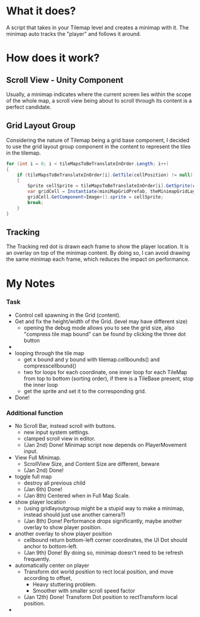 # What it does?

A script that takes in your Tilemap level and creates a minimap with it. The minimap auto tracks the "player" and follows it around.

# How does it work?

## Scroll View - Unity Component

Usually, a minimap indicates where the current screen lies within the scope of the whole map, a scroll view being about to scroll through its content is a perfect candidate. 

## Grid Layout Group

Considering the nature of Tilemap being a grid base component, I decided to use the grid layout group component in the content to represent the tiles in the tilemap.
```c#
for (int i = 0; i < tileMapsToBeTranslateInOrder.Length; i++)
{
    if (tileMapsToBeTranslateInOrder[i].GetTile(cellPosition) != null)
    {
        Sprite cellSprite = tileMapsToBeTranslateInOrder[i].GetSprite(cellPosition);
        var gridCell = Instantiate(miniMapGridPrefab, theMinimapGridLayout.transform, false);
        gridCell.GetComponent<Image>().sprite = cellSprite;
        break;
    }
}
```
## Tracking
The Tracking red dot is drawn each frame to show the player location. It is an overlay on top of the minimap content. By doing so, I can avoid drawing the same minimap each frame, which reduces the impact on performance. 






# My Notes



### Task
*  Control cell spawning in the Grid (content).
*  Get and fix the height/width of the Grid. (level may have different size)
   * opening the debug mode allows you to see the grid size, also "compress tile map bound" can be found by clicking the three dot button  
*
* looping through the tile map
   * get x bound and y bound with tilemap.cellbounds() and compresscellbound()
   * two for loops for each coordinate, one inner loop for each TileMap from top to bottom (sorting order),
     if there is a TileBase present, stop the inner loop
   * get the sprite and set it to the corresponding grid.
* Done!

    
### Additional function
* No Scroll Bar, instead scroll with buttons.
   * new input system settings.
   * clamped scroll view in editor.
   * (Jan 2nd) Done! Minimap script now depends on PlayerMovement input.
* View Full Minimap.
   * ScrollView Size, and Content Size are different, beware
   * (Jan 2nd) Done!
* toggle full map
   * destroy all previous child
   * (Jan 6th) Done!
   * (Jan 8th) Centered when in Full Map Scale.
* show player location
   * (using gridlayoutgroup might be a stupid way to make a minimap, instead should just use another camera?)
   * (Jan 8th) Done! Performance drops significantly, maybe another overlay to show player position.
* another overlay to show player position
   * cellbound return bottom-left corner coordinates, the UI Dot should anchor to bottom-left.
   * (Jan 9th) Done! By doing so, minimap doesn't need to be refresh frequently.
* automatically center on player
   * Transform dot world position to rect local position, and move according to offset,
       * Heavy stuttering problem.
       * Smoother with smaller scroll speed factor
   * (Jan 12th) Done! Transform Dot position to rectTransform local position.
* 
